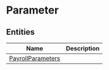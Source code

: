 
# Parameter


## Entities

|Name|Description|
|---|---|
|[PayrollParameters](PayrollParameters.cdm.json)||
